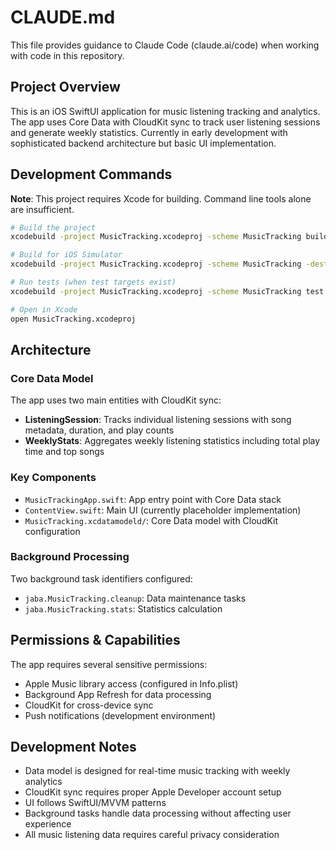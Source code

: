 # CLAUDE.md

This file provides guidance to Claude Code (claude.ai/code) when working with code in this repository.

## Project Overview

This is an iOS SwiftUI application for music listening tracking and analytics. The app uses Core Data with CloudKit sync to track user listening sessions and generate weekly statistics. Currently in early development with sophisticated backend architecture but basic UI implementation.

## Development Commands

**Note**: This project requires Xcode for building. Command line tools alone are insufficient.

```bash
# Build the project
xcodebuild -project MusicTracking.xcodeproj -scheme MusicTracking build

# Build for iOS Simulator
xcodebuild -project MusicTracking.xcodeproj -scheme MusicTracking -destination 'platform=iOS Simulator,name=iPhone 15' build

# Run tests (when test targets exist)  
xcodebuild -project MusicTracking.xcodeproj -scheme MusicTracking test

# Open in Xcode
open MusicTracking.xcodeproj
```

## Architecture

### Core Data Model
The app uses two main entities with CloudKit sync:

- **ListeningSession**: Tracks individual listening sessions with song metadata, duration, and play counts
- **WeeklyStats**: Aggregates weekly listening statistics including total play time and top songs

### Key Components
- `MusicTrackingApp.swift`: App entry point with Core Data stack
- `ContentView.swift`: Main UI (currently placeholder implementation)
- `MusicTracking.xcdatamodeld/`: Core Data model with CloudKit configuration

### Background Processing
Two background task identifiers configured:
- `jaba.MusicTracking.cleanup`: Data maintenance tasks
- `jaba.MusicTracking.stats`: Statistics calculation

## Permissions & Capabilities

The app requires several sensitive permissions:
- Apple Music library access (configured in Info.plist)
- Background App Refresh for data processing
- CloudKit for cross-device sync
- Push notifications (development environment)

## Development Notes

- Data model is designed for real-time music tracking with weekly analytics
- CloudKit sync requires proper Apple Developer account setup
- UI follows SwiftUI/MVVM patterns
- Background tasks handle data processing without affecting user experience
- All music listening data requires careful privacy consideration